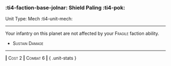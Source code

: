 ### :ti4-faction-base-jolnar: **Shield Paling** :ti4-pok:

Unit Type: Mech :ti4-unit-mech:

---

Your infantry on this planet are not affected by your <span style="font-variant:small-caps;">Fragile</span> faction ability.

* <span style="font-variant:small-caps;">Sustain Damage</span> 

---

__|__ <span style="font-variant:small-caps;">Cost 2</span> __|__ <span style="font-variant:small-caps;">Combat 6</span> __|__
{ .unit-stats }
